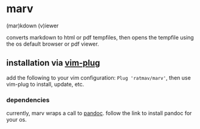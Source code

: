 marv
====

(mar)kdown (v)iewer

converts markdown to html or pdf tempfiles, then opens the tempfile using the os default browser or pdf viewer.

## installation via [vim-plug](https://github.com/junegunn/vim-plug)

add the following to your vim configuration: `Plug 'ratmav/marv'`, then use vim-plug to install, update, etc.

### dependencies

currently, marv wraps a call to [pandoc](https://pandoc.org/installing.html). follow the link to install pandoc for your os.
